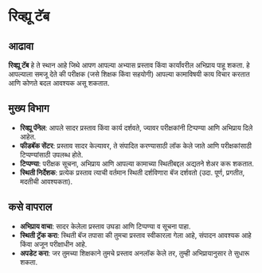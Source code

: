 # रिव्ह्यू टॅब

## आढावा

**रिव्ह्यू टॅब** हे ते स्थान आहे जिथे आपण आपल्या अभ्यास प्रस्ताव किंवा कार्यांवरील अभिप्राय पाहू शकता. हे आपल्याला समजू देते की परीक्षक (जसे शिक्षक किंवा सहयोगी) आपल्या कामाविषयी काय विचार करतात आणि कोणते बदल आवश्यक असू शकतात.

## मुख्य विभाग

- **रिव्ह्यू पॅनेल**: आपले सादर प्रस्ताव किंवा कार्य दर्शवते, ज्यावर परीक्षकांनी टिप्पण्या आणि अभिप्राय दिले आहेत.
- **फीडबॅक सेंटर**: प्रस्ताव सादर केल्यावर, ते संपादित करण्यासाठी लॉक केले जाते आणि परीक्षकांसाठी टिप्पण्यांसाठी उपलब्ध होते.
- **टिप्पण्या**: परीक्षक सूचना, अभिप्राय आणि आपल्या कामाच्या स्थितीबद्दल अद्यतने शेअर करू शकतात.
- **स्थिती निर्देशक**: प्रत्येक प्रस्ताव त्याची वर्तमान स्थिती दर्शविणारा बॅज दर्शवतो (उदा. पूर्ण, प्रगतीत, मदतीची आवश्यकता).

## कसे वापराल

- **अभिप्राय वाचा**: सादर केलेला प्रस्ताव उघडा आणि टिप्पण्या व सूचना पाहा.
- **स्थिती ट्रॅक करा**: स्थिती बॅज तपासा की तुमचा प्रस्ताव स्वीकारला गेला आहे, संपादन आवश्यक आहे किंवा अजून परीक्षाधीन आहे.
- **अपडेट करा**: जर तुमच्या शिक्षकाने तुमचे प्रस्ताव अनलॉक केले तर, तुम्ही अभिप्रायानुसार ते सुधारू शकता.